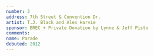 ```yaml
---
number: 3
address: 7th Street & Convention Dr.
artist: T.J. Black and Alex Harvie
sponsor: BREC + Private Donation by Lynne & Jeff Pisto
comments: 
name: Parade
debuted: 2012
---
```

